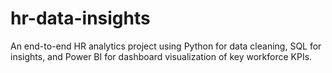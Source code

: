 # hr-data-insights
An end-to-end HR analytics project using Python for data cleaning, SQL for insights, and Power BI for dashboard visualization of key workforce KPIs.
